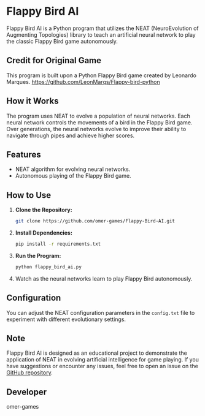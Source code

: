 # Flappy Bird AI

Flappy Bird AI is a Python program that utilizes the NEAT (NeuroEvolution of Augmenting Topologies) library to teach an artificial neural network to play the classic Flappy Bird game autonomously.

## Credit for Original Game

This program is built upon a Python Flappy Bird game created by Leonardo Marques.
https://github.com/LeonMarqs/Flappy-bird-python

## How it Works

The program uses NEAT to evolve a population of neural networks. Each neural network controls the movements of a bird in the Flappy Bird game. Over generations, the neural networks evolve to improve their ability to navigate through pipes and achieve higher scores.

## Features

- NEAT algorithm for evolving neural networks.
- Autonomous playing of the Flappy Bird game.

## How to Use

1. **Clone the Repository:**

    ```bash
    git clone https://github.com/omer-games/Flappy-Bird-AI.git
    ```

2. **Install Dependencies:**

    ```bash
    pip install -r requirements.txt
    ```

3. **Run the Program:**

    ```bash
    python flappy_bird_ai.py
    ```

4. Watch as the neural networks learn to play Flappy Bird autonomously.

## Configuration

You can adjust the NEAT configuration parameters in the `config.txt` file to experiment with different evolutionary settings.

## Note

Flappy Bird AI is designed as an educational project to demonstrate the application of NEAT in evolving artificial intelligence for game playing. If you have suggestions or encounter any issues, feel free to open an issue on the [GitHub repository](https://github.com/your-username/FlappyBirdAI).

## Developer

omer-games
